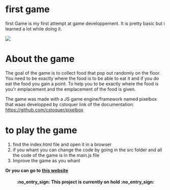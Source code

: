 # first game
first Game is my first attempt at game developpement. It is pretty basic but i learned a lot while doing it.

![](https://github.com/quantumporium/first_Game/blob/master/img/Screenshot%202021-03-27%20at%2016.02.43.png)

# About the game
The goal of the game is to collect food that pop out randomly on the floor.
You need to be exactly where the food is to be able to eat it and if you do eat the food you gain a point.
To help you to be exactly where the food is you'r emplacement and the emplacement of the food is given.

The game was made with a JS game engine/framework named pixelbox that waas developped by cstoquer
link of the documentation: https://github.com/cstoquer/pixelbox

# to play the game
1. find the index.html file and open it in a browser
1. if you whant you can change the code by going in the src folder and all the code of the game is in the main.js file
1. Improve the game as you whant

__Or you can go to [this website](https://quantumporium.github.io/first_Game/)__ 


<h4 align = 'center'> :no_entry_sign: This project is currently on hold :no_entry_sign: </h4>
